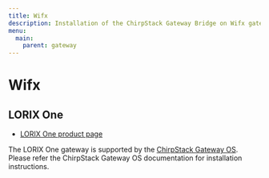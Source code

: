 ```yaml
---
title: Wifx
description: Installation of the ChirpStack Gateway Bridge on Wifx gateways (e.g. LORIX One).
menu:
  main:
    parent: gateway
---
```


# Wifx

## LORIX One

* [LORIX One product page](https://www.lorixone.io/)

The LORIX One gateway is supported by the [ChirpStack Gateway OS](/gateway-os/).
Please refer the ChirpStack Gateway OS documentation for installation instructions.
